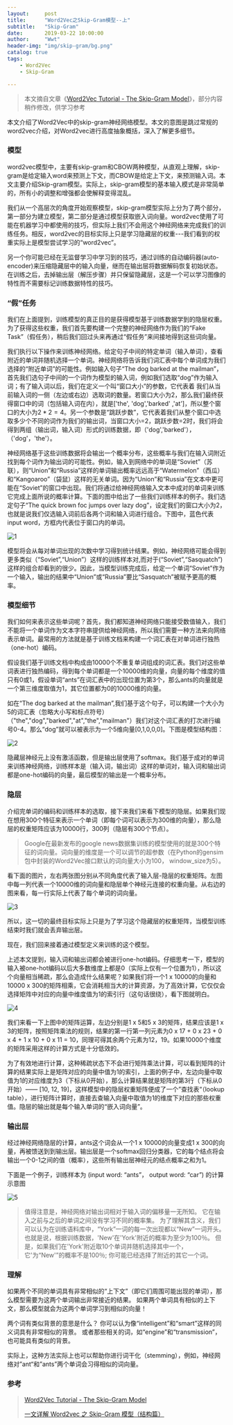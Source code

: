 ```yaml
---
layout:     post
title:      "Word2Vec之Skip-Gram模型--上"
subtitle:   "Skip-Gram"
date:       2019-03-22 10:00:00
author:     "Wwt"
header-img: "img/skip-gram/bg.png"
catalog: true
tags:   
    - Word2Vec
    - Skip-Gram

---
```


>本文摘自文章《[Word2Vec Tutorial - The Skip-Gram Model](http://mccormickml.com/2016/04/19/word2vec-tutorial-the-skip-gram-model/)》，部分内容稍作修改，供学习参考

本文介绍了Word2Vec中的skip-gram神经网络模型。本文的意图是跳过常规的word2vec介绍，对Word2vec进行高度抽象概括，深入了解更多细节。

### 模型

word2vec模型中，主要有skip-gram和CBOW两种模型，从直观上理解，skip-gram是给定输入word来预测上下文，而CBOW是给定上下文，来预测输入词。本文主要介绍Skip-gram模型。实际上，skip-gram模型的基本输入模式是非常简单的，所有小的调整和增强都会使解释变得混乱。

我们从一个高层次的角度开始观察模型，skip-gram模型实际上分为了两个部分，第一部分为建立模型，第二部分是通过模型获取嵌入词向量。word2vec使用了可能在机器学习中都使用的技巧，但实际上我们不会用这个神经网络来完成我们的训练任务。相反，word2vec的目标实际上只是学习隐藏层的权重---我们看到的权重实际上是模型尝试学习的“word2vec”。

另一个你可能已经在无监督学习中学习到的技巧，通过训练的自动编码器(auto-encoder)来压缩隐藏层中的输入向量，继而在输出层将数据解码恢复初始状态。在训练之后，去掉输出层（解压步骤）并只保留隐藏层，这是一个可以学习图像的特性而不需要标记训练数据特性的技巧。

### “假”任务

我们在上面提到，训练模型的真正目的是获得模型基于训练数据学到的隐层权重。为了获得这些权重，我们首先要构建一个完整的神经网络作为我们的“Fake Task”（假任务），稍后我们回过头来再通过“假任务”来间接地得到这些词向量。

我们执行以下操作来训练神经网络。给定句子中间的特定单词（输入单词），查看附近的单词并随机选择一个单词。神经网络将告诉我们词汇表中每个单词成为我们选择的“附近单词”的可能性。例如输入句子“The dog barked at the mailman”，首先我们选句子中间的一个词作为模型的输入词，例如我们选取“dog”作为输入词；有了输入词以后，我们在定义一个叫“窗口大小”的参数，它代表着 我们从当前输入词的一侧（左边或右边）选取词的数量。若窗口大小为2，那么我们最终获得窗口中的词（包括输入词在内），就是['the', 'dog','barked' ,'at']，所以整个窗口的大小为$2*2=4$。另一个参数是“跳跃步数”，它代表着我们从整个窗口中选取多少个不同的词作为我们的输出词，当窗口大小=2，跳跃步数=2时，我们将会得到两组（输出词，输入词）形式的训练数据，即（'dog','barked'），（'dog'，'the'）。

神经网络基于这些训练数据将会输出一个概率分布，这些概率与我们在输入词附近找到每个词作为输出词的可能性。例如，输入到网络中的单词是“Soviet”（苏联），则“Union”和“Russia”这样的单词输出概率远远高于“Watermelon”（西瓜）和“Kangoaroo”（袋鼠）这样的无关单词。因为“Union”和“Russia”在文本中更可能在“Soviet”的窗口中出现。我们将通过给神经网络输入文本中成对的单词来训练它完成上面所说的概率计算。下面的图中给出了一些我们训练样本的例子。我们选定句子“The quick brown foc jumps over lazy dog”，设定我们的窗口大小为2，也就是说我们仅选输入词前后各两个词和输入词进行组合。下图中，蓝色代表input word，方框内代表位于窗口内的单词。

![1](/img/skip-gram/1.png)

模型将会从每对单词出现的次数中学习得到统计结果。例如，神经网络可能会得到更多类似（“Soviet”,“Union”）这样的训练样本对,而对于(“Soviet”,“Sasquatch”)这样的组合却看到的很少。因此，当模型训练完成后，给定一个单词“Soviet”作为一个输入，输出的结果中“Union”或“Russia”要比“Sasquatch”被赋予更高的概率。

### 模型细节

我们如何来表示这些单词呢？首先，我们都知道神经网络只能接受数值输入，我们不能将一个单词作为文本字符串提供给神经网络，所以我们需要一种方法来向网络表示单词。最常用的方法就是基于训练文档来构建一个词汇表在对单词进行独热（one-hot）编码。

假设我们基于训练文档中构成由10000个不重复单词组成的词汇表。我们对这些单词表进行独热编码，得到每个单词都是一个10000维的向量，向量的每个维度的值只有0或1，假设单词“ants”在词汇表中的出现位置为第3个，那么ants的向量就是一个第三维度取值为1，其它位置都为0的10000维的向量。

如在“The dog barked at the mailman”,我们基于这个句子，可以构建一个大小为5的词汇表（忽略大小写和标点符号）（"the","dog","barked","at","the","mailman"）我们对这个词汇表的打次进行编号0-4。那么“dog”就可以被表示为一个5维向量[0,1,0,0,0]。下图是模型结构图：

![2](/img/skip-gram/2.png)

隐藏层神经元上没有激活函数，但是输出层使用了softmax。我们基于成对的单词来训练神经网络，训练样本是（输入词，输出词）这样的单词对，输入词和输出词都是one-hot编码的向量，最后模型的输出是一个概率分布。

### 隐层

介绍完单词的编码和训练样本的选取，接下来我们来看下模型的隐层。如果我们现在想用300个特征来表示一个单词（即每个词可以表示为300维的向量），那么隐层的权重矩阵应该为10000行，300列（隐层有300个节点）。

> Google在最新发布的google news数据集训练的模型使用的就是300个特征的词向量。词向量的维度是一个可以调节的超参数（在Python的gensim包中封装的Word2Vec接口默认的词向量大小为100， window_size为5）。

看下面的图片，左右两张图分别从不同角度代表了输入层-隐层的权重矩阵。左图中每一列代表一个10000维的词向量和隐层单个神经元连接的权重向量。从右边的图来看，每一行实际上代表了每个单词的词向量。

![3](/img/skip-gram/3.png)

所以，这一切的最终目标实际上只是为了学习这个隐藏层的权重矩阵，当模型训练结束时我们就会丢弃输出层。

现在，我们回来接着通过模型定义来训练的这个模型。

上述本文提到，输入词和输出词都会被进行one-hot编码。仔细思考一下，模型的输入被one-hot编码以后大多数维度上都是0（实际上仅有一个位置为1），所以这个向量相当稀疏，那么会造成什么结果呢？如果我们将一个1 x 10000的向量和10000 x 300的矩阵相乘，它会消耗相当大的计算资源，为了高效计算，它仅仅会选择矩阵中对应的向量中维度值为1的索引行（这句话很绕），看下图就明白。

![4](/img/skip-gram/4.png)

我们来看一下上图中的矩阵运算，左边分别是1 x 5和5 x 3的矩阵，结果应该是1 x 3的矩阵，按照矩阵乘法的规则，结果的第一行第一列元素为0 x 17 + 0 x 23 + 0 x 4 + 1 x 10 + 0 x 11 = 10，同理可得其余两个元素为12，19。如果10000个维度的矩阵采用这样的计算方式是十分低效的。

为了有效地进行计算，这种稀疏状态下不会进行矩阵乘法计算，可以看到矩阵的计算的结果实际上是矩阵对应的向量中值为1的索引，上面的例子中，左边向量中取值为1的对应维度为3（下标从0开始），那么计算结果就是矩阵的第3行（下标从0开始）—— [10, 12, 19]，这样模型中的隐层权重矩阵便成了一个”查找表“（lookup table），进行矩阵计算时，直接去查输入向量中取值为1的维度下对应的那些权重值。隐层的输出就是每个输入单词的“嵌入词向量”。

### 输出层

经过神经网络隐层的计算，ants这个词会从一个1 x 10000的向量变成1 x 300的向量，再被馈送到到输出层。输出层是一个softmax回归分类器，它的每个结点将会输出一个0-1之间的值（概率），这些所有输出层神经元的结点概率之和为1。

下面是一个例子，训练样本为 (input word: “ants”， output word: “car”) 的计算示意图

![5](/img/skip-gram/5.png)

>值得注意是，神经网络对输出词相对于输入词的偏移量一无所知。 它在输入之前与之后的单词之间没有学习不同的概率集。 为了理解其含义，我们可以认为在训练语料库中，“York”一词的每一次出现都以“New”一词开头。 也就是说，根据训练数据，'New'在'York'附近的概率为至少为100％。 但是，如果我们在'York'附近取10个单词并随机选择其中一个，它'为“New'”的概率不是100％; 你可能已经选择了附近的其它一个词。

### 理解

如果两个不同的单词具有非常相似的“上下文”（即它们周围可能出现的单词），那么模型需要为这两个单词输出非常接近的结果。 如果两个单词具有相似的上下文，那么模型就会为这两个单词学习到相似的向量！

两个词有类似背景的意思是什么？ 你可以认为像“intelligent”和“smart”这样的同义词具有非常相似的背景。 或者那些相关的词，如“engine”和“transmission”，也可能具有类似的背景。

实际上，这种方法实际上也可以帮助你进行词干化（stemming），例如，神经网络对”ant“和”ants”两个单词会习得相似的词向量。

### 参考

>[Word2Vec Tutorial - The Skip-Gram Model](http://mccormickml.com/2016/04/19/word2vec-tutorial-the-skip-gram-model/)
>
>[一文详解 Word2vec 之 Skip-Gram 模型（结构篇）](https://www.leiphone.com/news/201706/PamWKpfRFEI42McI.html)